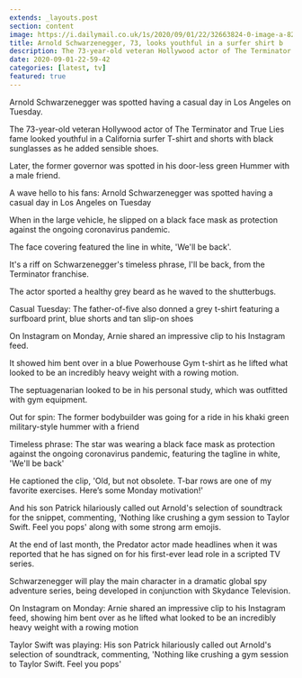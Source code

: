 ```yaml
---
extends: _layouts.post
section: content
image: https://i.dailymail.co.uk/1s/2020/09/01/22/32663824-0-image-a-82_1598997175216.jpg 
title: Arnold Schwarzenegger, 73, looks youthful in a surfer shirt b 
description: The 73-year-old veteran Hollywood actor of The Terminator and True Lies fame looked youthful in a California surfer T-shirt and shorts with black sunglasses as he added sensible shoes. 
date: 2020-09-01-22-59-42 
categories: [latest, tv] 
featured: true 
--- 
```

Arnold Schwarzenegger was spotted having a casual day in Los Angeles on Tuesday.

The 73-year-old veteran Hollywood actor of The Terminator and True Lies fame looked youthful in a California surfer T-shirt and shorts with black sunglasses as he added sensible shoes.

Later, the former governor was spotted in his door-less green Hummer with a male friend.

A wave hello to his fans: Arnold Schwarzenegger was spotted having a casual day in Los Angeles on Tuesday

When in the large vehicle, he slipped on a black face mask as protection against the ongoing coronavirus pandemic. 

The face covering featured the line in white, 'We'll be back'. 

It's a riff on Schwarzenegger's timeless phrase, I'll be back, from the Terminator franchise. 

The actor sported a healthy grey beard as he waved to the shutterbugs. 

Casual Tuesday: The father-of-five also donned a grey t-shirt featuring a surfboard print, blue shorts and tan slip-on shoes

On Instagram on Monday, Arnie shared an impressive clip to his Instagram feed.

It showed him bent over in a blue Powerhouse Gym t-shirt as he lifted what looked to be an incredibly heavy weight with a rowing motion.

The septuagenarian looked to be in his personal study, which was outfitted with gym equipment. 

Out for spin: The former bodybuilder was going for a ride in his khaki green military-style hummer with a friend

Timeless phrase: The star was wearing a black face mask as protection against the ongoing coronavirus pandemic, featuring the tagline in white, 'We'll be back'

He captioned the clip, 'Old, but not obsolete. T-bar rows are one of my favorite exercises. Here’s some Monday motivation!'

And his son Patrick hilariously called out Arnold's selection of soundtrack for the snippet, commenting, 'Nothing like crushing a gym session to Taylor Swift. Feel you pops' along with some strong arm emojis. 

At the end of last month, the Predator actor made headlines when it was reported that he has signed on for his first-ever lead role in a scripted TV series.

Schwarzenegger will play the main character in a dramatic global spy adventure series, being developed in conjunction with Skydance Television.

On Instagram on Monday: Arnie shared an impressive clip to his Instagram feed, showing him bent over as he lifted what looked to be an incredibly heavy weight with a rowing motion



Taylor Swift was playing: His son Patrick hilariously called out Arnold's selection of soundtrack, commenting, 'Nothing like crushing a gym session to Taylor Swift. Feel you pops' 


